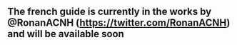 ## The french guide is currently in the works by @RonanACNH (https://twitter.com/RonanACNH) and will be available soon

